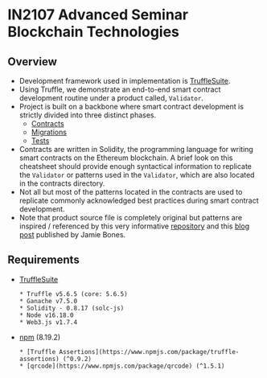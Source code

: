 # IN2107 Advanced Seminar Blockchain Technologies

## Overview
* Development framework used in implementation is [TruffleSuite](https://trufflesuite.com).
* Using Truffle, we demonstrate an end-to-end smart contract development routine under a product called, `Validator`.
* Project is built on a backbone where smart contract development is strictly divided into three distinct phases.
    * [Contracts](https://github.com/kaanguney/IN2107-Advanced-Seminar-Blockchain-Technologies/tree/main/contracts)
    * [Migrations](https://github.com/kaanguney/IN2107-Advanced-Seminar-Blockchain-Technologies/tree/main/migrations)
    * [Tests](https://github.com/kaanguney/IN2107-Advanced-Seminar-Blockchain-Technologies/tree/main/tests)
* Contracts are written in Solidity, the programming language for writing smart contracts on the Ethereum blockchain. A brief look on this cheatsheet should provide enough syntactical information to replicate the `Validator` or patterns used in the `Validator`, which are also located in the contracts directory.
* Not all but most of the patterns located in the contracts are used to replicate commonly acknowledged best practices during smart contract development.
* Note that product source file is completely original but patterns are inspired / referenced by this very informative [repository](https://github.com/fravoll/solidity-patterns) and this [blog post](https://dev.to/jamiescript/design-patterns-in-solidity-1i28) published by Jamie Bones.

## Requirements
* [TruffleSuite](https://trufflesuite.com)
     
      * Truffle v5.6.5 (core: 5.6.5)
      * Ganache v7.5.0
      * Solidity - 0.8.17 (solc-js)
      * Node v16.18.0
      * Web3.js v1.7.4
 
* [npm](https://www.npmjs.com) (8.19.2)
      
      * [Truffle Assertions](https://www.npmjs.com/package/truffle-assertions) (^0.9.2)
      * [qrcode](https://www.npmjs.com/package/qrcode) (^1.5.1)
